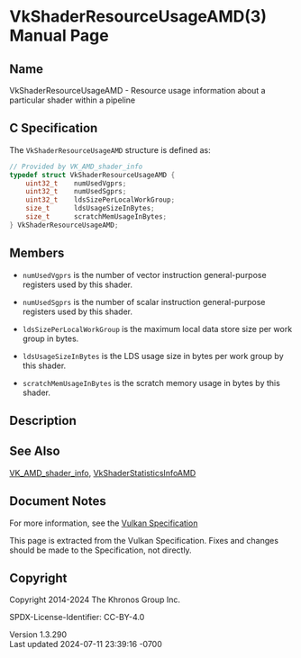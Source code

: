 # VkShaderResourceUsageAMD(3) Manual Page

## Name

VkShaderResourceUsageAMD - Resource usage information about a particular
shader within a pipeline



## <a href="#_c_specification" class="anchor"></a>C Specification

The `VkShaderResourceUsageAMD` structure is defined as:

``` c
// Provided by VK_AMD_shader_info
typedef struct VkShaderResourceUsageAMD {
    uint32_t    numUsedVgprs;
    uint32_t    numUsedSgprs;
    uint32_t    ldsSizePerLocalWorkGroup;
    size_t      ldsUsageSizeInBytes;
    size_t      scratchMemUsageInBytes;
} VkShaderResourceUsageAMD;
```

## <a href="#_members" class="anchor"></a>Members

- `numUsedVgprs` is the number of vector instruction general-purpose
  registers used by this shader.

- `numUsedSgprs` is the number of scalar instruction general-purpose
  registers used by this shader.

- `ldsSizePerLocalWorkGroup` is the maximum local data store size per
  work group in bytes.

- `ldsUsageSizeInBytes` is the LDS usage size in bytes per work group by
  this shader.

- `scratchMemUsageInBytes` is the scratch memory usage in bytes by this
  shader.

## <a href="#_description" class="anchor"></a>Description

## <a href="#_see_also" class="anchor"></a>See Also

[VK_AMD_shader_info](https://registry.khronos.org/vulkan/specs/1.3-extensions/man/html/VK_AMD_shader_info.html),
[VkShaderStatisticsInfoAMD](https://registry.khronos.org/vulkan/specs/1.3-extensions/man/html/VkShaderStatisticsInfoAMD.html)

## <a href="#_document_notes" class="anchor"></a>Document Notes

For more information, see the <a
href="https://registry.khronos.org/vulkan/specs/1.3-extensions/html/vkspec.html#VkShaderResourceUsageAMD"
target="_blank" rel="noopener">Vulkan Specification</a>

This page is extracted from the Vulkan Specification. Fixes and changes
should be made to the Specification, not directly.

## <a href="#_copyright" class="anchor"></a>Copyright

Copyright 2014-2024 The Khronos Group Inc.

SPDX-License-Identifier: CC-BY-4.0

Version 1.3.290  
Last updated 2024-07-11 23:39:16 -0700
